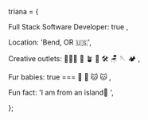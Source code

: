  
triana = {

Full Stack Software Developer: true ,

Location: 'Bend, OR 🇺🇸',

Creative outlets: 👩🏽‍💻  🌺  🪴  📝  🛠  🪑  🪡  🏕 ,

Fur babies: true === 🐶 🐶 🐱 🐱 , 

Fun fact: 'I am from an island🍍 ',

};
